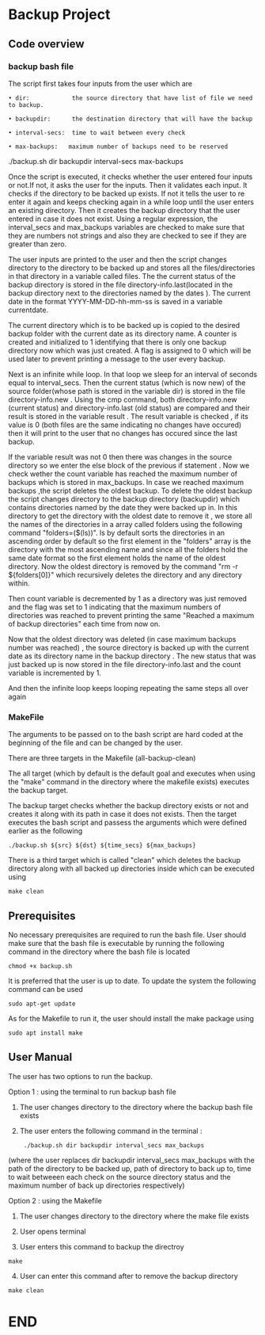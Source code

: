 # Backup Project



## Code overview





### backup bash file



The script first takes four inputs from the user which are 

	• dir:            the source directory that have list of file we need to backup.

	• backupdir:      the destination directory that will have the backup

	• interval-secs:  time to wait between every check

	• max-backups:   maximum number of backups need to be reserved



./backup.sh dir backupdir interval-secs max-backups



Once the script is executed, it checks whether the user entered four inputs or not.If not, it asks the user for the inputs. Then it validates each input. It checks if the directory to be backed up exists. If not it tells the user to re enter it again and keeps checking again in a while loop until the user enters an existing directory. Then it creates the backup directory that the user entered in case it does not exist. Using a regular expression, the interval_secs and max_backups variables are checked to make sure that they are numbers not strings and also they are checked to see if they are greater than zero.



The user inputs are printed to the user and then the script changes directory to the directory to be backed up and stores all the files/directories in that directory in a variable called files. The the current status of the backup directory is stored in the file directory-info.last(located in the backup directory next to the directories named by the dates ). The current date in the format YYYY-MM-DD-hh-mm-ss is saved in a variable  currentdate.



The current directory which is to be backed up is copied to the desired backup folder with the current date as its directory name. A counter is created and initialized to 1 identifying that there is only one backup directory now which was just created. A flag is assigned to 0 which will be used later to prevent printing a message to the user every backup.



Next is an infinite while loop. In that loop we sleep for an interval of seconds equal to interval_secs. Then the current status (which is now new) of the source folder(whose path is stored in the variable dir) is stored in the file directory-info.new . Using the cmp command, both directory-info.new (current status) and directory-info.last (old status) are compared and their result is stored in the variable result . The result variable is checked , if its value is 0 (both files are the same indicating no changes have occured) then it will print to the user that no changes has occured since the last backup.



If the variable result was not 0 then there was changes in the source directory so we enter the else block of the previous if statement . Now we check wether the count variable has reached the maximum number of backups which is stored in max_backups. In case we reached maximum backups ,the script deletes the oldest backup. To delete the oldest backup the script changes directory to the backup directory (backupdir) which contains directories named by the date they were backed up in. In this directory to get the directory with the oldest date to remove it , we store all the names of the directories in a array called folders using the following command "folders=($(ls))". ls by default sorts the directories in an ascending order by default so the first element in the "folders" array is the directory with the most ascending name and since all the folders hold the same date format so the first element holds the name of the oldest directory. Now the oldest directory is removed by the command "rm -r ${folders[0]}" which recursively deletes the directory and any directory within.



Then count variable is decremented by 1 as a directory was just removed and the flag was set to 1 indicating that the maximum numbers of directories was reached to prevent printing the same "Reached a maximum of backup directories" each time from now on.



Now that the oldest directory was deleted (in case maximum backups number was reached) , the source directory is backed up with the current date as its directory name in the backup directory . The new status that was just backed up is now stored in the file directory-info.last and the count variable is incremented by 1.



And then the infinite loop keeps looping repeating the same steps all over again







### MakeFile



The arguments to be passed on to the bash script are hard coded at the beginning of the file and can be changed by the user.



There are three targets in the Makefile (all-backup-clean)



The all target (which by default is the default goal and  executes when using the "make" command in the directory where the makefile exists) executes the backup target.



The backup target checks whether the backup directory exists or not and creates it along with its path in case it does not exists. Then the target executes the bash script and passess the arguments which were defined earlier as the following 

```
./backup.sh ${src} ${dst} ${time_secs} ${max_backups}
```



There is a third target which is called "clean" which deletes the backup directory along with all backed up directories inside which can be executed using

```
make clean
```







## Prerequisites



No necessary prerequisites are required to run the bash file. User should make sure that the bash file is executable by running the following command in the directory where the bash file is located

```
chmod +x backup.sh
```



 It is preferred that the user is up to date. To update the system the following command can be used

```
sudo apt-get update
```



As for the Makefile to run it, the user should install the make package using

```
sudo apt install make
```



## User Manual



The user has two options to run the backup.



Option 1 : using the terminal to run backup bash file

1. The user changes directory to the directory where the backup bash file exists

	  
2. The user enters the following command in the terminal :

	  	./backup.sh dir backupdir interval_secs max_backups
(where the user replaces dir backupdir interval_secs max_backups with the path of the directory to be backed up, path of directory to back up to, time to wait betweeen each check on the source directory status and the maximum number of back up directories respectively)



	  

Option 2 : using the Makefile

1. The user changes directory to the directory where the make file exists

2. User opens terminal

3. User enters this command  to backup the directroy
```
make
```
4. User can enter this command after to remove the backup directory
```
make clean
```

		  

	   





# END
